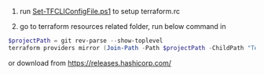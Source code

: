 1. run [Set-TFCLIConfigFile.ps1](Set-TFCLIConfigFile.ps1) to setup terraform.rc

2. go to terraform resources related folder, run below command in 
```powershell
$projectPath = git rev-parse --show-toplevel
terraform providers mirror (Join-Path -Path $projectPath -ChildPath "TerraformWorkShop\terraform.d\plugins")
```

or download from https://releases.hashicorp.com/